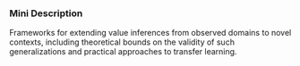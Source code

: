 ### Mini Description

Frameworks for extending value inferences from observed domains to novel contexts, including theoretical bounds on the validity of such generalizations and practical approaches to transfer learning.
